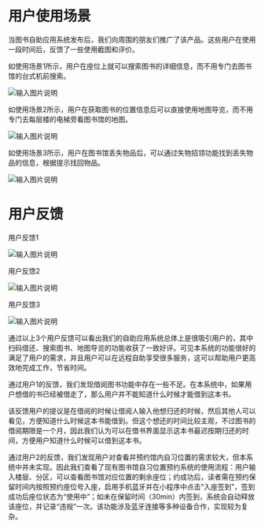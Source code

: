 # 用户使用场景

当图书自助应用系统发布后，我们向周围的朋友们推广了该产品。这些用户在使用一段时间后，反馈了一些使用截图和评价。

如使用场景1所示，用户在座位上就可以搜索图书的详细信息，而不用专门去图书馆的台式机前搜索。

![输入图片说明](https://foruda.gitee.com/images/1671118723114864173/99fb73bf_10806612.png "用户使用1.png")

如使用场景2所示，用户在获取图书的位置信息后可以直接使用地图导览，而不用专门去每层楼的电梯旁看图书馆的地图。

![输入图片说明](https://foruda.gitee.com/images/1671118736347905239/f1874aea_10806612.png "用户使用2.png")

如使用场景3所示，用户在图书馆丢失物品后，可以通过失物招领功能找到丢失物品的信息，根据提示找回物品。

![输入图片说明](https://foruda.gitee.com/images/1671118751351314475/3e5b33cd_10806612.png "用户使用3.png")

# 用户反馈

用户反馈1

![输入图片说明](https://foruda.gitee.com/images/1671118763879205035/79c2c4b6_10806612.png "用户反馈1.png")

用户反馈2

![输入图片说明](https://foruda.gitee.com/images/1671118777058844890/3573aaf6_10806612.png "用户反馈2.png")

用户反馈3

![输入图片说明](https://foruda.gitee.com/images/1671118789412531858/ea2dc1dc_10806612.png "用户反馈3.png")

通过以上3个用户反馈可以看出我们的自助应用系统总体上是很吸引用户的，其中扫码借还、搜索图书、地图导览的功能收获了一致好评。可见本系统的功能很好的满足了用户的需求，并且用户可以在远程自助享受很多服务，这可以帮助用户更高效地完成工作，节省时间。

通过用户1的反馈，我们发现借阅图书功能中存在一些不足。在本系统中，如果用户想借的书已经被借走了，那么用户并不能知道什么时候才能借到这本书。

该反馈用户的提议是在借阅的时候让借阅人输入他想归还的时候，然后其他人可以看见，方便知道什么时候这本书能借到。但这个想还的时间比较主观，不过图书的借阅期限是一个月，因此我们认为可以在借书界面显示这本书最迟按期归还的时间，方便用户知道什么时候可以借到这本书。

通过用户2的反馈，我们发现用户对查看并预约馆内自习位置的需求较大，但本系统中并未实现。因此我们查看了现有图书馆自习位置预约系统的使用流程：用户输入楼层、分区，可以查看图书馆对应位置的剩余座位；约成功后，读者需在预约保留时间内按照预约座位号入座，启用手机蓝牙并在小程序中点击“入座签到”，签到成功后座位状态为“使用中”；如未在保留时间（30min）内签到，系统会自动释放该座位，并记录“违规”一次。该功能涉及蓝牙连接等多种设备合作，实现较为复杂。